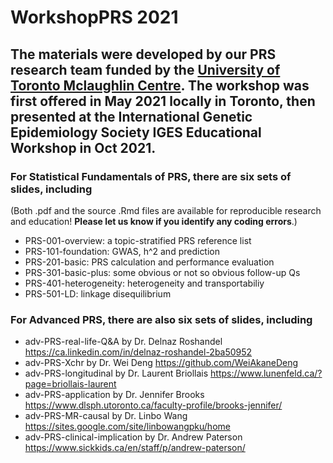# WorkshopPRS 2021

## The materials were developed by our PRS research team funded by the [University of Toronto Mclaughlin Centre](http://www.mclaughlin.utoronto.ca/). The workshop was first offered in May 2021 locally in Toronto, then presented at the International Genetic Epidemiology Society IGES Educational Workshop in Oct 2021.

### For Statistical Fundamentals of PRS, there are six sets of slides, including  
(Both .pdf and the source .Rmd files are available for reproducible research and education! **Please let us know if you identify any coding errors**.)  
- PRS-001-overview: a topic-stratified PRS reference list  
- PRS-101-foundation: GWAS, h^2 and prediction  
- PRS-201-basic: PRS calculation and performance evaluation   
- PRS-301-basic-plus: some obvious or not so obvious follow-up Qs  
- PRS-401-heterogeneity: heterogeneity and transportabiliy  
- PRS-501-LD: linkage disequilibrium  


### For Advanced PRS, there are also six sets of slides, including  
- adv-PRS-real-life-Q&A by Dr. Delnaz Roshandel https://ca.linkedin.com/in/delnaz-roshandel-2ba50952
- adv-PRS-Xchr by Dr. Wei Deng https://github.com/WeiAkaneDeng
- adv-PRS-longitudinal by Dr. Laurent Briollais https://www.lunenfeld.ca/?page=briollais-laurent
- adv-PRS-application by Dr. Jennifer Brooks https://www.dlsph.utoronto.ca/faculty-profile/brooks-jennifer/
- adv-PRS-MR-causal by Dr. Linbo Wang https://sites.google.com/site/linbowangpku/home
- adv-PRS-clinical-implication by Dr. Andrew Paterson https://www.sickkids.ca/en/staff/p/andrew-paterson/



